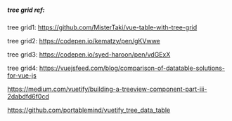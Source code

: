 ##### tree grid ref:

tree grid1: https://github.com/MisterTaki/vue-table-with-tree-grid

tree grid2: https://codepen.io/kematzy/pen/gKVwwe

tree grid3: https://codepen.io/syed-haroon/pen/vdGExX

tree grid4: https://vuejsfeed.com/blog/comparison-of-datatable-solutions-for-vue-js

https://medium.com/vuetify/building-a-treeview-component-part-iii-2dabdfd6f0cd

https://github.com/portablemind/vuetify_tree_data_table

